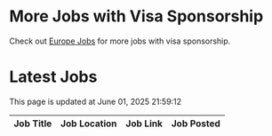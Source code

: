 # More Jobs with Visa Sponsorship

Check out [Europe Jobs](https://github.com/sureshparimi/europejobs#latest-jobs) for more jobs with visa sponsorship.

# Latest Jobs

This page is updated at June 01, 2025 21:59:12

| Job Title | Job Location | Job Link | Job Posted |
| --- | --- | --- | --- |
